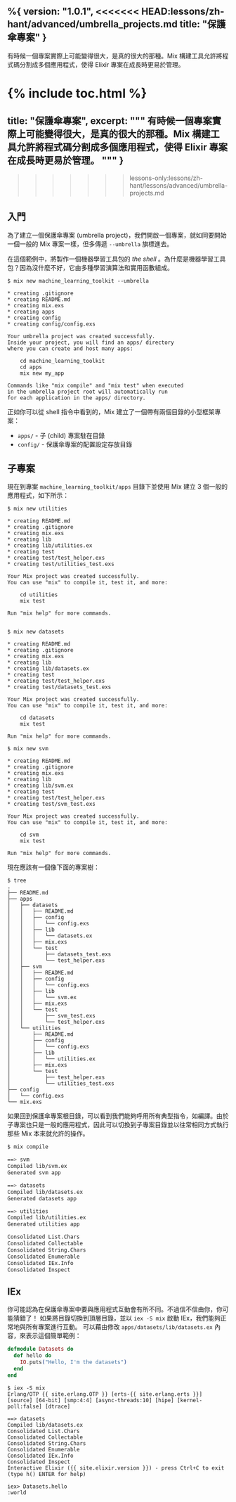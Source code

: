 %{
  version: "1.0.1",
<<<<<<< HEAD:lessons/zh-hant/advanced/umbrella_projects.md
  title: "保護傘專案"
}
---

有時候一個專案實際上可能變得很大，是真的很大的那種。Mix 構建工具允許將程式碼分割成多個應用程式，使得 Elixir 專案在成長時更易於管理。

{% include toc.html %}
=======
  title: "保護傘專案",
  excerpt: """
  有時候一個專案實際上可能變得很大，是真的很大的那種。Mix 構建工具允許將程式碼分割成多個應用程式，使得 Elixir 專案在成長時更易於管理。
  """
}
---
>>>>>>> lessons-only:lessons/zh-hant/lessons/advanced/umbrella-projects.md

## 入門

為了建立一個保護傘專案 (umbrella project)，我們開啟一個專案，就如同要開始一個一般的 Mix 專案一樣，但多傳遞 `--umbrella` 旗標進去。

在這個範例中，將製作一個機器學習工具包的 *the shell* 。為什麼是機器學習工具包？因為沒什麼不好，它由多種學習演算法和實用函數組成。

```shell
$ mix new machine_learning_toolkit --umbrella

* creating .gitignore
* creating README.md
* creating mix.exs
* creating apps
* creating config
* creating config/config.exs

Your umbrella project was created successfully.
Inside your project, you will find an apps/ directory
where you can create and host many apps:

    cd machine_learning_toolkit
    cd apps
    mix new my_app

Commands like "mix compile" and "mix test" when executed
in the umbrella project root will automatically run
for each application in the apps/ directory.
```

正如你可以從 shell 指令中看到的，Mix 建立了一個帶有兩個目錄的小型框架專案：

  - `apps/` - 子 (child) 專案駐在目錄
  - `config/` - 保護傘專案的配置設定存放目錄


## 子專案

現在到專案 `machine_learning_toolkit/apps` 目錄下並使用 Mix 建立 3 個一般的應用程式，如下所示：

```shell
$ mix new utilities

* creating README.md
* creating .gitignore
* creating mix.exs
* creating lib
* creating lib/utilities.ex
* creating test
* creating test/test_helper.exs
* creating test/utilities_test.exs

Your Mix project was created successfully.
You can use "mix" to compile it, test it, and more:

    cd utilities
    mix test

Run "mix help" for more commands.


$ mix new datasets

* creating README.md
* creating .gitignore
* creating mix.exs
* creating lib
* creating lib/datasets.ex
* creating test
* creating test/test_helper.exs
* creating test/datasets_test.exs

Your Mix project was created successfully.
You can use "mix" to compile it, test it, and more:

    cd datasets
    mix test

Run "mix help" for more commands.

$ mix new svm

* creating README.md
* creating .gitignore
* creating mix.exs
* creating lib
* creating lib/svm.ex
* creating test
* creating test/test_helper.exs
* creating test/svm_test.exs

Your Mix project was created successfully.
You can use "mix" to compile it, test it, and more:

    cd svm
    mix test

Run "mix help" for more commands.
```

現在應該有一個像下面的專案樹：

```shell
$ tree
.
├── README.md
├── apps
│   ├── datasets
│   │   ├── README.md
│   │   ├── config
│   │   │   └── config.exs
│   │   ├── lib
│   │   │   └── datasets.ex
│   │   ├── mix.exs
│   │   └── test
│   │       ├── datasets_test.exs
│   │       └── test_helper.exs
│   ├── svm
│   │   ├── README.md
│   │   ├── config
│   │   │   └── config.exs
│   │   ├── lib
│   │   │   └── svm.ex
│   │   ├── mix.exs
│   │   └── test
│   │       ├── svm_test.exs
│   │       └── test_helper.exs
│   └── utilities
│       ├── README.md
│       ├── config
│       │   └── config.exs
│       ├── lib
│       │   └── utilities.ex
│       ├── mix.exs
│       └── test
│           ├── test_helper.exs
│           └── utilities_test.exs
├── config
│   └── config.exs
└── mix.exs
```

如果回到保護傘專案根目錄，可以看到我們能夠呼用所有典型指令，如編譯。由於子專案也只是一般的應用程式，因此可以切換到子專案目錄並以往常相同方式執行那些 Mix 本來就允許的操作。

```bash
$ mix compile

==> svm
Compiled lib/svm.ex
Generated svm app

==> datasets
Compiled lib/datasets.ex
Generated datasets app

==> utilities
Compiled lib/utilities.ex
Generated utilities app

Consolidated List.Chars
Consolidated Collectable
Consolidated String.Chars
Consolidated Enumerable
Consolidated IEx.Info
Consolidated Inspect
```

## IEx

你可能認為在保護傘專案中要與應用程式互動會有所不同。不過信不信由你，你可能猜錯了！
如果將目錄切換到頂層目錄，並以 `iex -S mix` 啟動 IEx，我們能夠正常地與所有專案進行互動。
可以藉由修改 `apps/datasets/lib/datasets.ex` 內容，來表示這個簡單範例：

```elixir
defmodule Datasets do
  def hello do
    IO.puts("Hello, I'm the datasets")
  end
end
```

```shell
$ iex -S mix
Erlang/OTP {{ site.erlang.OTP }} [erts-{{ site.erlang.erts }}] [source] [64-bit] [smp:4:4] [async-threads:10] [hipe] [kernel-poll:false] [dtrace]

==> datasets
Compiled lib/datasets.ex
Consolidated List.Chars
Consolidated Collectable
Consolidated String.Chars
Consolidated Enumerable
Consolidated IEx.Info
Consolidated Inspect
Interactive Elixir ({{ site.elixir.version }}) - press Ctrl+C to exit (type h() ENTER for help)

iex> Datasets.hello
:world
```
